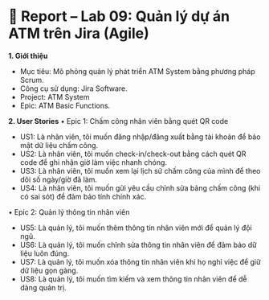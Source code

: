 # 💾 Report – Lab 09: Quản lý dự án ATM trên Jira (Agile)

**1. Giới thiệu** 
-	Mục tiêu: Mô phỏng quản lý phát triển ATM System bằng phương pháp Scrum.
-	Công cụ sử dụng: Jira Software.
-	Project: ATM System
-	Epic: ATM Basic Functions.

**2.	User Stories** 
•	Epic 1: Chấm công nhân viên bằng quét QR code
-	US1: Là nhân viên, tôi muốn đăng nhập/đăng xuất bằng tài khoản để bảo mật dữ liệu chấm công.
-	US2: Là nhân viên, tôi muốn check-in/check-out bằng cách quét QR code để ghi nhận giờ làm việc nhanh chóng.
-	US3: Là nhân viên, tôi muốn xem lại lịch sử chấm công của mình để theo dõi số ngày/giờ đã làm.
-	US4: Là nhân viên, tôi muốn gửi yêu cầu chỉnh sửa bảng chấm công (khi có sai sót) để đảm bảo tính chính xác.

•	Epic 2: Quản lý thông tin nhân viên
-	US5: Là quản lý, tôi muốn thêm thông tin nhân viên mới để quản lý đội ngũ.
-	US6: Là quản lý, tôi muốn chỉnh sửa thông tin nhân viên để đảm bảo dữ liệu luôn đúng.
-	US7: Là quản lý, tôi muốn xóa thông tin nhân viên khi họ nghỉ việc để giữ dữ liệu gọn gàng.
-	US8: Là quản lý, tôi muốn tìm kiếm và xem thông tin nhân viên để dễ dàng quản trị.

